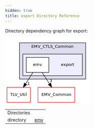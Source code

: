 ```yaml
---
hidden: true
title: export Directory Reference
---
```


Directory dependency graph for export:

![emv/EMV_CTLS_Common/export](dir_47d451f83ac668365bf475eea7a5e317_dep.png)

|  |  |
|----|----|
| Directories |  |
| directory   | <a href="dir_ba55f31769dc4aed085c5be441e39791.md">emv</a> |
